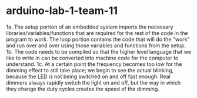 # arduino-lab-1-team-11
1a. The setup portion of an embedded system imports the necessary libraries/variables/functions that are required for the rest of the code in the program to work. The loop portion contains the code that will do the "work" and run over and over using those variables and functions from the setup. 
1b. The code needs to be compiled so that the higher level language that we like to write in can be converted into machine code for the computer to understand. 
1c. At a certain point the frequency becomes too low for the dimming effect to still take place; we begin to see the actual blinking, because the LED is not being switched on and off fast enough. Real dimmers always rapidly switch the light on and off, but the way in which they change the duty cycles creates the speed of the dimming. 
